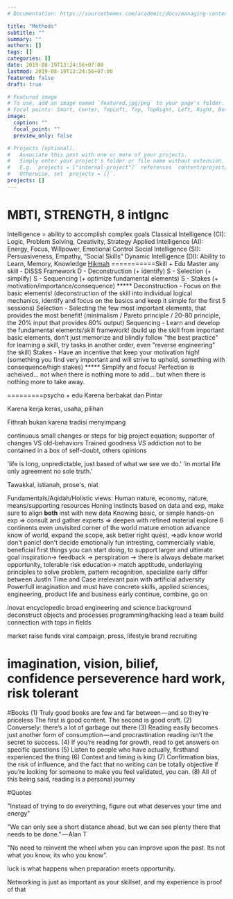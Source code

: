 ```yaml
---
# Documentation: https://sourcethemes.com/academic/docs/managing-content/

title: "Methods"
subtitle: ""
summary: ""
authors: []
tags: []
categories: []
date: 2019-08-19T13:24:56+07:00
lastmod: 2019-08-19T13:24:56+07:00
featured: false
draft: true

# Featured image
# To use, add an image named `featured.jpg/png` to your page's folder.
# Focal points: Smart, Center, TopLeft, Top, TopRight, Left, Right, BottomLeft, Bottom, BottomRight.
image:
  caption: ""
  focal_point: ""
  preview_only: false

# Projects (optional).
#   Associate this post with one or more of your projects.
#   Simply enter your project's folder or file name without extension.
#   E.g. `projects = ["internal-project"]` references `content/project/deep-learning/index.md`.
#   Otherwise, set `projects = []`.
projects: []
---
```

MBTI, STRENGTH, 8 intlgnc
========
Intelligence = ability to accomplish complex goals
    Classical Intelligence (CI): Logic, Problem Solving, Creativity, Strategy
    Applied Intelligence (AI): Energy, Focus, Willpower, Emotional Control
    Social Intelligence (SI): Persuasiveness, Empathy, “Social Skills”
    Dynamic Intelligence (DI): Ability to Learn, Memory, Knowledge
    [Hikmah](http://www.geraidinar.com/using-joomla/extensions/components/content-component/article-categories/81-gd-articles/entrepreneurship/1614-hikmah-dan-teori-escalator-rusak)
===========Skill + Edu
Master any skill - DiSSS Framework D - Deconstruction (+ identify) S - Selection (+ simplify) S - Sequencing (+ optimize fundamental elements) S - Stakes (+ motivation/importance/consequence) ***** Deconstruction - Focus on the basic elements! (deconstruction of the skill into individual logical mechanics, identify and focus on the basics and keep it simple for the first 5 sessions) Selection - Selecting the few most important elements, that provides the most benefit! (minimalism / Pareto principle / 20-80 principle, the 20% input that provides 80% output) Sequencing - Learn and develop the fundamental elements/skill framework! (build up the skill from important basic elements, don't just memorize and blindly follow "the best practice" for learning a skill, try tasks in another order, even "reverse engineering" the skill) Stakes - Have an incentive that keep your motivation high! (something you find very important and will strive to uphold, something with consequence/high stakes) ***** Simplify and focus! Perfection is acheived... not when there is nothing more to add... but when there is nothing more to take away.﻿

=========psycho + edu
Karena berbakat dan Pintar

Karena kerja keras, usaha, pilihan

Fithrah bukan karena tradisi menyimpang

continuous small changes or steps for big project
equation; supporter of changes VS old-behaviors
Trained goodness VS addiction
not to be contained in a box of self-doubt, others opinions

'life is long, unpredictable, just based of what we see we do.'
'in mortal life only agreement no sole truth.'

Tawakkal, istianah, prose's, niat

Fundamentals/Aqidah/Holistic views: Human nature, economy, nature, means/supporting resources
Honing instincts based on data and exp, make sure to align **both** inst with new data
Knowing basic, or simple hands-on exp => consult and gather experts => deepen with refined material
explore 6 continents even unvisited corner of the world
mature emotion
advance know of world, expand the scope, ask better right quest, =>adv know world
don't panic! don't decide emotionally
fun intresting, commercially viable, beneficial
first things you can start doing, to support larger and ultimate goal
inspiration-> feedback -> perspiration -> there is always debate
market opportunity, tolerable risk
education-> match apptitude, underlaying principles to solve problem, pattern recognition, 
specialize early
differ between JustIn Time and Case
irrelevant pain with artificial adversity
Powerfull imagination and must have concrete skills, applied sciences, engineering, product
life and business early
continue, combine, go on

inovat
encyclopedic broad engineering and science background
deconstruct objects and processes
programming/hacking
lead a team
build connection with tops in fields

market
raise funds
viral campaign, press, lifestyle brand
recruiting

imagination, vision, bilief, confidence
perseverence hard work, risk tolerant
==========
#Books
(1) Truly good books are few and far between — and so they’re priceless
The first is good content.
The second is good craft.
(2) Conversely: there’s a lot of garbage out there
(3) Reading easily becomes just another form of consumption — and procrastination
reading isn’t the secret to success.
(4) If you’re reading for growth, read to get answers on specific questions
(5) Listen to people who have actually, firsthand experienced the thing
(6) Context and timing is king
(7) Confirmation bias, the risk of influence, and the fact that no writing can be totally objective
if you’re looking for someone to make you feel validated, you can.
(8) All of this being said, reading is a personal journey

#Quotes

"Instead of trying to do everything, figure out what deserves your time and energy"

"We can only see a short distance ahead, but we can see plenty there that needs to be done." — Alan T

"No need to reinvent the wheel when you can improve upon the past.
Its not what you know, its who you know”. 

luck is what happens when preparation meets opportunity.

Networking is just as important as your skillset, and my experience is proof of that
